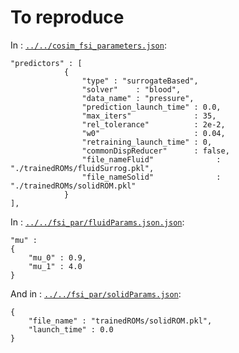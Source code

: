 # To reproduce

In : [`../../cosim_fsi_parameters.json`](../../cosim_fsi_parameters.json):
```
"predictors" : [
            {
                "type" : "surrogateBased",
                "solver"    : "blood",
                "data_name" : "pressure",
                "prediction_launch_time" : 0.0,
                "max_iters"              : 35,
                "rel_tolerance"          : 2e-2,
                "w0"                     : 0.04,
                "retraining_launch_time" : 0,
                "commonDispReducer"      : false,
                "file_nameFluid"              : "./trainedROMs/fluidSurrog.pkl",
                "file_nameSolid"              : "./trainedROMs/solidROM.pkl"
            }
],
```

In : [`../../fsi_par/fluidParams.json.json`](../../fsi_par/fluidParams.json):
```
"mu" :
{
    "mu_0" : 0.9,
    "mu_1" : 4.0
}
```

And in : [`../../fsi_par/solidParams.json`](../../fsi_par/solidParams.json):
```
{
    "file_name" : "trainedROMs/solidROM.pkl",
    "launch_time" : 0.0
}
```
